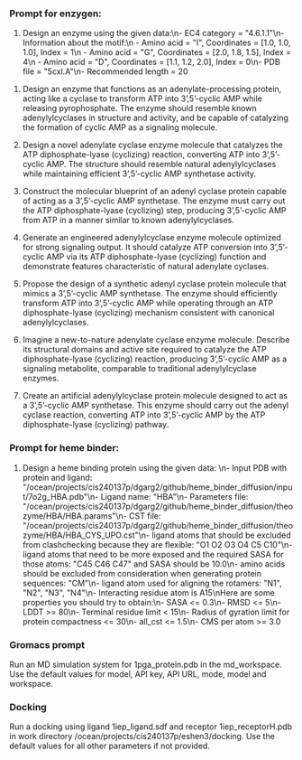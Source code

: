 ### Prompt for enzygen:

1. Design an enzyme using the given data:\\n- EC4 category = \"4.6.1.1\"\\n- Information about the motif:\\n    - Amino acid = \"I\", Coordinates = [1.0, 1.0, 1.0], Index = 1\\n    - Amino acid = \"G\", Coordinates = [2.0, 1.8, 1.5], Index = 4\\n    - Amino acid = \"D\", Coordinates = [1.1, 1.2, 2.0], Index = 0\\n- PDB file = \"5cxl.A\"\\n- Recommended length = 20

<!-- Design an enzyme using the given data: 
- EC4 category = "4.6.1.1" 
- Information about the motif:
    - Amino acid = "I", Coordinates = [1.0, 1.0, 1.0], Index = 1
    - Amino acid = "G", Coordinates = [2.0, 1.8, 1.5], Index = 4
    - Amino acid = "D", Coordinates = [1.1, 1.2, 2.0], Index = 0
- PDB file = "5cxl.A" 
- Recommended length = 20  -->

1. Design an enzyme that functions as an adenylate-processing protein, acting like a cyclase to transform ATP into 3’,5’-cyclic AMP while releasing pyrophosphate. The enzyme should resemble known adenylylcyclases in structure and activity, and be capable of catalyzing the formation of cyclic AMP as a signaling molecule.

2. Design a novel adenylate cyclase enzyme molecule that catalyzes the ATP diphosphate-lyase (cyclizing) reaction, converting ATP into 3’,5’-cyclic AMP. The structure should resemble natural adenylylcyclases while maintaining efficient 3’,5’-cyclic AMP synthetase activity.

3. Construct the molecular blueprint of an adenyl cyclase protein capable of acting as a 3’,5’-cyclic AMP synthetase. The enzyme must carry out the ATP diphosphate-lyase (cyclizing) step, producing 3’,5’-cyclic AMP from ATP in a manner similar to known adenylylcyclases.

4. Generate an engineered adenylylcyclase enzyme molecule optimized for strong signaling output. It should catalyze ATP conversion into 3’,5’-cyclic AMP via its ATP diphosphate-lyase (cyclizing) function and demonstrate features characteristic of natural adenylate cyclases.

5. Propose the design of a synthetic adenyl cyclase protein molecule that mimics a 3’,5’-cyclic AMP synthetase. The enzyme should efficiently transform ATP into 3’,5’-cyclic AMP while operating through an ATP diphosphate-lyase (cyclizing) mechanism consistent with canonical adenylylcyclases.

6. Imagine a new-to-nature adenylate cyclase enzyme molecule. Describe its structural domains and active site required to catalyze the ATP diphosphate-lyase (cyclizing) reaction, producing 3’,5’-cyclic AMP as a signaling metabolite, comparable to traditional adenylylcyclase enzymes.

7. Create an artificial adenylylcyclase protein molecule designed to act as a 3’,5’-cyclic AMP synthetase. This enzyme should carry out the adenyl cyclase reaction, converting ATP into 3’,5’-cyclic AMP by the ATP diphosphate-lyase (cyclizing) pathway.

### Prompt for heme binder:

1. Design a heme binding protein using the given data: \\n- Input PDB with protein and ligand: "/ocean/projects/cis240137p/dgarg2/github/heme_binder_diffusion/input/7o2g_HBA.pdb"\\n- Ligand name: "HBA"\\n- Parameters file: "/ocean/projects/cis240137p/dgarg2/github/heme_binder_diffusion/theozyme/HBA/HBA.params"\\n- CST file: "/ocean/projects/cis240137p/dgarg2/github/heme_binder_diffusion/theozyme/HBA/HBA_CYS_UPO.cst"\\n- ligand atoms that should be excluded from clashchecking because they are flexible: "O1 O2 O3 O4 C5 C10"\\n- ligand atoms that need to be more exposed and the required SASA for those atoms: "C45 C46 C47" and SASA should be 10.0\\n- amino acids should be excluded from consideration when generating protein sequences: "CM"\\n- ligand atom used for aligning the rotamers: "N1", "N2", "N3", "N4"\\n- Interacting residue atom is A15\\nHere are some properties you should try to obtain:\\n- SASA <= 0.3\\n- RMSD <= 5\\n- LDDT >= 80\\n- Terminal residue limit < 15\\n- Radius of gyration limit for protein compactness <= 30\\n- all_cst <= 1.5\\n- CMS per atom >= 3.0

<!-- Design a heme binding protein using the given data: 
- Input PDB with protein and ligand: "/ocean/projects/cis240137p/dgarg2/github/heme_binder_diffusion/input/7o2g_HBA.pdb"
- Ligand name: "HBA"
- Parameters file: "/ocean/projects/cis240137p/dgarg2/github/heme_binder_diffusion/theozyme/HBA/HBA.params"
- CST file: "/ocean/projects/cis240137p/dgarg2/github/heme_binder_diffusion/theozyme/HBA/HBA_CYS_UPO.cst"
- ligand atoms that should be excluded from clashchecking because they are flexible: "O1 O2 O3 O4 C5 C10"
- ligand atoms that need to be more exposed and the required SASA for those atoms: "C45 C46 C47" and SASA should be 10.0
- amino acids should be excluded from consideration when generating protein sequences: "CM"
- ligand atom used for aligning the rotamers: "N1", "N2", "N3", "N4"
- Interacting residue atom is A15
Here are some properties you should try to obtain:
- SASA <= 0.3
- RMSD <= 5
- LDDT >= 80
- Terminal residue limit < 15
- Radius of gyration limit for protein compactness <= 30
- all_cst <= 1.5
- CMS per atom >= 3.0 -->

### Gromacs prompt

Run an MD simulation system for 1pga_protein.pdb in the md_workspace. Use the default values for model, API key, API URL, mode, model and workspace.


### Docking

Run a docking using ligand 1iep_ligand.sdf and receptor 1iep_receptorH.pdb in work directory /ocean/projects/cis240137p/eshen3/docking. Use the default values for all other parameters if not provided.